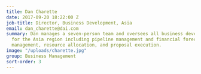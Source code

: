 ```yaml
---
title: Dan Charette
date: 2017-09-20 18:22:00 Z
job-title: Director, Business Development, Asia
email: dan_charette@dai.com
summary: Dan manages a seven-person team and oversees all business development functions
  for the Asia region including pipeline management and financial forecasting, capture
  management, resource allocation, and proposal execution.
image: "/uploads/charette.jpg"
group: Business Management
sort-order: 3
---
```



